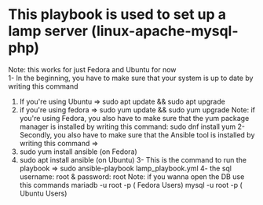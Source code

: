 #  This playbook is used to set up a lamp server (linux-apache-mysql-php) #
Note: this works for just Fedora and Ubuntu for now  
1- In the beginning, you have to make sure that your system is up to date by writing this command
  1) If you're using Ubuntu => sudo apt update && sudo apt upgrade
  2) if you're using fedora => sudo yum update && sudo yum upgrade
Note: if you're using Fedora, you also have to make sure that the yum package manager is installed by writing this command: sudo dnf install yum
2- Secondly, you also have to make sure that the Ansible tool is installed by writing this command =>
   1) sudo yum install ansible (on Fedora)
   2) sudo apt install ansible (on Ubuntu)
3- This is the command to run the playbook => sudo ansible-playbook lamp_playbook.yml
4- the sql username: root & password: root
Note: if you wanna open the DB use this commands mariadb -u root -p ( Fedora Users)    mysql -u root -p ( Ubuntu Users)    
